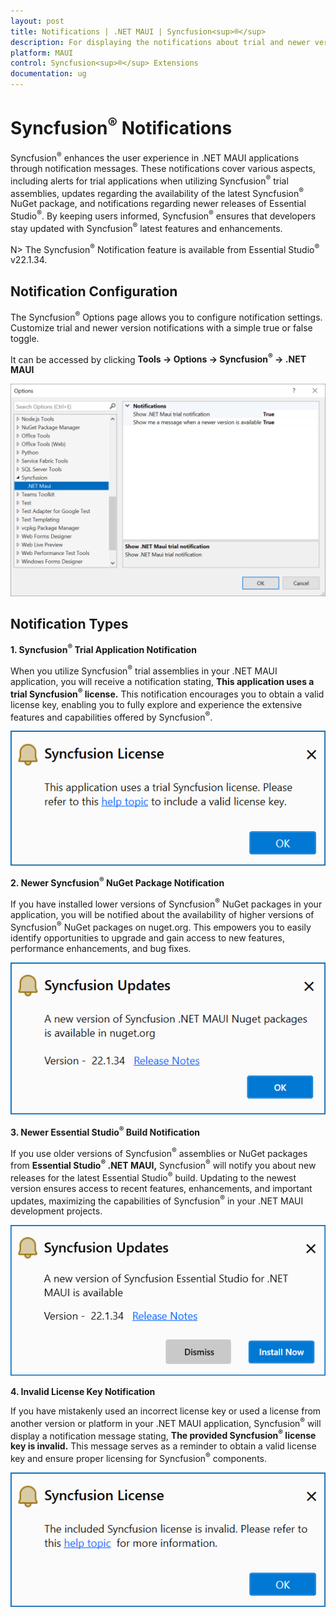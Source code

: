```yaml
---
layout: post
title: Notifications | .NET MAUI | Syncfusion<sup>®</sup>
description: For displaying the notifications about trial and newer version update information for Syncfusion<sup>®</sup> applications.
platform: MAUI
control: Syncfusion<sup>®</sup> Extensions
documentation: ug
---
```


# Syncfusion<sup>®</sup> Notifications

Syncfusion<sup>®</sup> enhances the user experience in .NET MAUI applications through notification messages. These notifications cover various aspects, including alerts for trial applications when utilizing Syncfusion<sup>®</sup> trial assemblies, updates regarding the availability of the latest Syncfusion<sup>®</sup> NuGet package, and notifications regarding newer releases of Essential Studio<sup>®</sup>. By keeping users informed, Syncfusion<sup>®</sup> ensures that developers stay updated with Syncfusion<sup>®</sup> latest features and enhancements.

N> The Syncfusion<sup>®</sup> Notification feature is available from Essential Studio<sup>®</sup> v22.1.34.

## Notification Configuration

The Syncfusion<sup>®</sup> Options page allows you to configure notification settings. Customize trial and newer version notifications with a simple true or false toggle.

It can be accessed by clicking **Tools -> Options -> Syncfusion<sup>®</sup> -> .NET MAUI**

   ![Option Page](images/maui_optionPage.png)

## Notification Types

**1. Syncfusion<sup>®</sup> Trial Application Notification**

When you utilize Syncfusion<sup>®</sup> trial assemblies in your .NET MAUI application, you will receive a notification stating, **This application uses a trial Syncfusion<sup>®</sup> license.** This notification encourages you to obtain a valid license key, enabling you to fully explore and experience the extensive features and capabilities offered by Syncfusion<sup>®</sup>.

   ![Trial Notification](images/maui_trial.png)

**2. Newer Syncfusion<sup>®</sup> NuGet Package Notification**

If you have installed lower versions of Syncfusion<sup>®</sup> NuGet packages in your application, you will be notified about the availability of higher versions of Syncfusion<sup>®</sup> NuGet packages on nuget.org. This empowers you to easily identify opportunities to upgrade and gain access to new features, performance enhancements, and bug fixes.

   ![NuGet Notification](images/maui_nuget.png)

**3. Newer Essential Studio<sup>®</sup> Build Notification**

If you use older versions of Syncfusion<sup>®</sup> assemblies or NuGet packages from **Essential Studio<sup>®</sup> .NET MAUI,** Syncfusion<sup>®</sup> will notify you about new releases for the latest Essential Studio<sup>®</sup> build. Updating to the newest version ensures access to recent features, enhancements, and important updates, maximizing the capabilities of Syncfusion<sup>®</sup> in your .NET MAUI development projects.

   ![Build Notification](images/maui_build.png)

**4. Invalid License Key Notification**

If you have mistakenly used an incorrect license key or used a license from another version or platform in your .NET MAUI application, Syncfusion<sup>®</sup> will display a notification message stating, **The provided Syncfusion<sup>®</sup> license key is invalid.** This message serves as a reminder to obtain a valid license key and ensure proper licensing for Syncfusion<sup>®</sup> components.

   ![Invalid Notification](images/maui_invalid.png)

  


